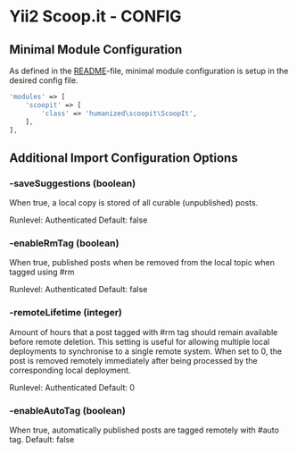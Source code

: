 # Yii2 Scoop.it - CONFIG

## Minimal Module Configuration

As defined in the [README](README.md)-file, minimal module configuration is setup in the desired config file.

```php
'modules' => [
    'scoopit' => [
        'class' => 'humanized\scoopit\ScoopIt',
    ],
],
```

## Additional Import Configuration Options

### -saveSuggestions (boolean)

When true, a local copy is stored of all curable (unpublished) posts.

Runlevel: Authenticated
Default: false


### -enableRmTag (boolean)

When true, published posts when be removed from the local topic when tagged using #rm 

Runlevel: Authenticated
Default: false

### -remoteLifetime (integer)

Amount of hours that a post tagged with #rm tag should remain available before remote deletion. This setting is useful for allowing multiple local deployments to synchronise to a single remote system. When set to 0, the post is removed remotely immediately after being processed by the corresponding local deployment. 

Runlevel: Authenticated
Default: 0

### -enableAutoTag (boolean)

When true, automatically published posts are tagged remotely with #auto tag. 
Default: false
